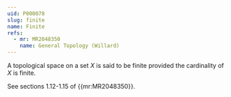 ```yaml
---
uid: P000078
slug: finite
name: Finite
refs:
  - mr: MR2048350
    name: General Topology (Willard)
---
```

A topological space on a set $X$ is said to be finite provided the cardinality of $X$ is finite.

See sections 1.12-1.15 of {{mr:MR2048350}}.
